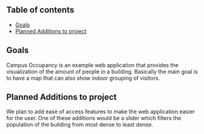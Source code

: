 ## Table of contents

* [Goals](#Goals)
* [Planned Additions to project](#Planned-Additions-to-project)

## Goals

Campus Occupancy is an example web application that provides the visualization of the amount of people in a building. Basically the main goal is to have a map that can also show indoor grouping of visitors. 

## Planned Additions to project

We plan to add ease of access features to make the web application easier for the user. One of these additions would be a slider which filters the population of the building from most dense to least dense. 
